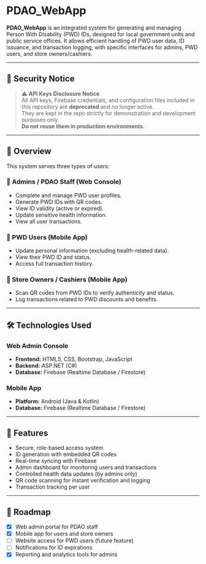 # PDAO_WebApp

**PDAO_WebApp** is an integrated system for generating and managing Person With Disability (PWD) IDs, designed for local government units and public service offices. It allows efficient handling of PWD user data, ID issuance, and transaction logging, with specific interfaces for admins, PWD users, and store owners/cashiers.

---

## 🔐 Security Notice

> ⚠️ **API Keys Disclosure Notice**  
> All API keys, Firebase credentials, and configuration files included in this repository are **deprecated** and no longer active.  
> They are kept in the repo strictly for demonstration and development purposes only.  
> **Do not reuse them in production environments.**

---

## 🌟 Overview

This system serves three types of users:

### 🔧 Admins / PDAO Staff (Web Console)
- Complete and manage PWD user profiles.
- Generate PWD IDs with QR codes.
- View ID validity (active or expired).
- Update sensitive health information.
- View all user transactions.

### 👤 PWD Users (Mobile App)
- Update personal information (excluding health-related data).
- View their PWD ID and status.
- Access full transaction history.

### 🛒 Store Owners / Cashiers (Mobile App)
- Scan QR codes from PWD IDs to verify authenticity and status.
- Log transactions related to PWD discounts and benefits.

---

## 🛠️ Technologies Used

### Web Admin Console
- **Frontend:** HTML5, CSS, Bootstrap, JavaScript
- **Backend:** ASP.NET (C#)
- **Database:** Firebase (Realtime Database / Firestore)

### Mobile App
- **Platform:** Android (Java & Kotlin)
- **Database:** Firebase (Realtime Database / Firestore)

---

## 🔑 Features

- Secure, role-based access system
- ID generation with embedded QR codes
- Real-time syncing with Firebase
- Admin dashboard for monitoring users and transactions
- Controlled health data updates (by admins only)
- QR code scanning for instant verification and logging
- Transaction tracking per user

---

## 🚧 Roadmap

- [x] Web admin portal for PDAO staff
- [x] Mobile app for users and store owners
- [ ] Website access for PWD users (future feature)
- [ ] Notifications for ID expirations
- [x] Reporting and analytics tools for admins

